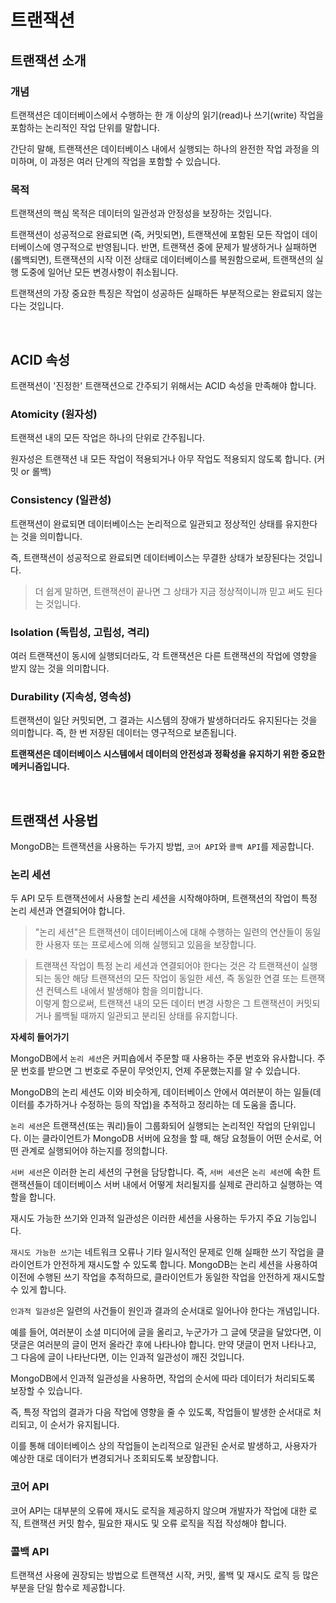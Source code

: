 # 트랜잭션

## 트랜잭션 소개

### 개념

트랜잭션은 데이터베이스에서 수행하는 한 개 이상의 읽기(read)나 쓰기(write) 작업을 포함하는 논리적인 작업 단위를 말합니다. 

간단히 말해, 트랜잭션은 데이터베이스 내에서 실행되는 하나의 완전한 작업 과정을 의미하며, 이 과정은 여러 단계의 작업을 포함할 수 있습니다.

### 목적

트랜잭션의 핵심 목적은 데이터의 일관성과 안정성을 보장하는 것입니다. 

트랜잭션이 성공적으로 완료되면 (즉, 커밋되면), 트랜잭션에 포함된 모든 작업이 데이터베이스에 영구적으로 반영됩니다. 
반면, 트랜잭션 중에 문제가 발생하거나 실패하면 (롤백되면), 트랜잭션의 시작 이전 상태로 데이터베이스를 복원함으로써, 트랜잭션의 실행 도중에 일어난 모든 변경사항이 취소됩니다.

트랜잭션의 가장 중요한 특징은 작업이 성공하든 실패하든 부분적으로는 완료되지 않는다는 것입니다.

<br>

## ACID 속성

트랜잭션이 '진정한' 트랜잭션으로 간주되기 위해서는 ACID 속성을 만족해야 합니다.

### Atomicity (원자성)

트랜잭션 내의 모든 작업은 하나의 단위로 간주됩니다.

원자성은 트랜잭션 내 모든 작업이 적용되거나 아무 작업도 적용되지 않도록 합니다. (커밋 or 롤백)

### Consistency (일관성)

트랜잭션이 완료되면 데이터베이스는 논리적으로 일관되고 정상적인 상태를 유지한다는 것을 의미합니다.

즉, 트랜잭션이 성공적으로 완료되면 데이터베이스는 무결한 상태가 보장된다는 것입니다.

> 더 쉽게 말하면, 트랜잭션이 끝나면 그 상태가 지금 정상적이니까 믿고 써도 된다는 것입니다.

### Isolation (독립성, 고립성, 격리)

여러 트랜잭션이 동시에 실행되더라도, 각 트랜잭션은 다른 트랜잭션의 작업에 영향을 받지 않는 것을 의미합니다.

### Durability (지속성, 영속성)

트랜잭션이 일단 커밋되면, 그 결과는 시스템의 장애가 발생하더라도 유지된다는 것을 의미합니다. 즉, 한 번 저장된 데이터는 영구적으로 보존됩니다.

**트랜잭션은 데이터베이스 시스템에서 데이터의 안전성과 정확성을 유지하기 위한 중요한 메커니즘입니다.**

<br>

## 트랜잭션 사용법

MongoDB는 트랜잭션을 사용하는 두가지 방법, `코어 API`와 `콜백 API`를 제공합니다.

### 논리 세션

두 API 모두 트랜잭션에서 사용할 논리 세션을 시작해야하며, 트랜잭션의 작업이 특정 논리 세션과 연결되어야 합니다.

> "논리 세션"은 트랜잭션이 데이터베이스에 대해 수행하는 일련의 연산들이 동일한 사용자 또는 프로세스에 의해 실행되고 있음을 보장합니다.

> 트랜잭션 작업이 특정 논리 세션과 연결되어야 한다는 것은 각 트랜잭션이 실행되는 동안 해당 트랜잭션의 모든 작업이 동일한 세션, 즉 동일한 연결 또는 트랜잭션 컨텍스트 내에서 발생해야 함을 의미합니다.   
> 이렇게 함으로써, 트랜잭션 내의 모든 데이터 변경 사항은 그 트랜잭션이 커밋되거나 롤백될 때까지 일관되고 분리된 상태를 유지합니다.

**자세히 들어가기**

MongoDB에서 `논리 세션`은 커피숍에서 주문할 때 사용하는 주문 번호와 유사합니다. 주문 번호를 받으면 그 번호로 주문이 무엇인지, 언제 주문했는지를 알 수 있습니다. 

MongoDB의 논리 세션도 이와 비슷하게, 데이터베이스 안에서 여러분이 하는 일들(데이터를 추가하거나 수정하는 등의 작업)을 추적하고 정리하는 데 도움을 줍니다.

`논리 세션`은 트랜잭션(또는 쿼리)들이 그룹화되어 실행되는 논리적인 작업의 단위입니다. 이는 클라이언트가 MongoDB 서버에 요청을 할 때, 해당 요청들이 어떤 순서로, 어떤 관계로 실행되어야 하는지를 정의합니다.

`서버 세션`은 이러한 논리 세션의 구현을 담당합니다. 즉, `서버 세션`은 `논리 세션`에 속한 트랜잭션들이 데이터베이스 서버 내에서 어떻게 처리될지를 실제로 관리하고 실행하는 역할을 합니다.

재시도 가능한 쓰기와 인과적 일관성은 이러한 세션을 사용하는 두가지 주요 기능입니다.

`재시도 가능한 쓰기`는 네트워크 오류나 기타 일시적인 문제로 인해 실패한 쓰기 작업을 클라이언트가 안전하게 재시도할 수 있도록 합니다.
MongoDB는 논리 세션을 사용하여 이전에 수행된 쓰기 작업을 추적하므로, 클라이언트가 동일한 작업을 안전하게 재시도할 수 있게 합니다.

`인과적 일관성`은 일련의 사건들이 원인과 결과의 순서대로 일어나야 한다는 개념입니다.

예를 들어, 여러분이 소셜 미디어에 글을 올리고, 누군가가 그 글에 댓글을 달았다면, 이 댓글은 여러분의 글이 먼저 올라간 후에 나타나야 합니다. 
만약 댓글이 먼저 나타나고, 그 다음에 글이 나타난다면, 이는 인과적 일관성이 깨진 것입니다.

MongoDB에서 인과적 일관성을 사용하면, 작업의 순서에 따라 데이터가 처리되도록 보장할 수 있습니다.

즉, 특정 작업의 결과가 다음 작업에 영향을 줄 수 있도록, 작업들이 발생한 순서대로 처리되고, 이 순서가 유지됩니다. 

이를 통해 데이터베이스 상의 작업들이 논리적으로 일관된 순서로 발생하고, 사용자가 예상한 대로 데이터가 변경되거나 조회되도록 보장합니다.

### 코어 API

코어 API는 대부분의 오류에 재시도 로직을 제공하지 않으며 개발자가 작업에 대한 로직, 트랜잭션 커밋 함수, 필요한 재시도 및 오류 로직을 직접 작성해야 합니다.

### 콜백 API

트랜잭션 사용에 권장되는 방법으로 트랜잭션 시작, 커밋, 롤백 및 재시도 로직 등 많은 부분을 단일 함수로 제공합니다.



